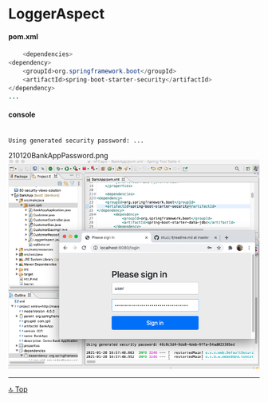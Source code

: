 
LoggerAspect
===
[top]: topOfThePage

#### pom.xml
``` java
	<dependencies>
<dependency>
    <groupId>org.springframework.boot</groupId>
    <artifactId>spring-boot-starter-security</artifactId>
</dependency>
...

```

#### console
``` console

Using generated security password: ...

```


210120BankAppPassword.png <img src="210120BankAppPassword.png">

---
[:top: Top](#top)
